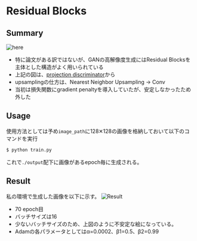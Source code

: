 # Residual Blocks
## Summary

![here](https://github.com/SerialLain3170/Illustration-Generator/blob/master/resblock/model.png)

- 特に論文がある訳ではないが、GANの高解像度生成にはResidual Blocksを主体とした構造がよく用いられている
- 上記の図は、[projection discriminator](https://arxiv.org/pdf/1802.05637.pdf)から
- upsamplingの仕方は、Nearest Neighbor Upsampling -> Conv
- 当初は損失関数にgradient penaltyを導入していたが、安定しなかったため外した

## Usage
使用方法としては予め`image_path`に128✕128の画像を格納しておいて以下のコマンドを実行
```bash
$ python train.py
```
これで`./output`配下に画像があるepoch毎に生成される。

## Result
私の環境で生成した画像を以下に示す。
![Result](https://github.com/SerialLain3170/Illustration-Generator/blob/master/resblock/visualize_70.png)

- 70 epoch目
- バッチサイズは16
- 少ないバッチサイズのため、上図のように不安定な絵になっている。
- Adamの各パラメータとしてはα=0.0002、β1=0.5、β2=0.99
